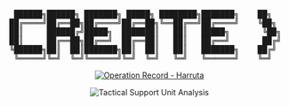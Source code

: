 <div align="center">
<pre>
 ██████╗██████╗ ███████╗ █████╗ ████████╗███████╗    ██╗       ██████╗ ██████╗ ███╗   ██╗███████╗██╗   ██╗███╗   ███╗███████╗
██╔════╝██╔══██╗██╔════╝██╔══██╗╚══██╔══╝██╔════╝    ╚██╗     ██╔════╝██╔═══██╗████╗  ██║██╔════╝██║   ██║████╗ ████║██╔════╝
██║     ██████╔╝█████╗  ███████║   ██║   █████╗       ╚██╗    ██║     ██║   ██║██╔██╗ ██║███████╗██║   ██║██╔████╔██║█████╗  
██║     ██╔══██╗██╔══╝  ██╔══██║   ██║   ██╔══╝       ██╔╝    ██║     ██║   ██║██║╚██╗██║╚════██║██║   ██║██║╚██╔╝██║██╔══╝  
╚██████╗██║  ██║███████╗██║  ██║   ██║   ███████╗    ██╔╝     ╚██████╗╚██████╔╝██║ ╚████║███████║╚██████╔╝██║ ╚═╝ ██║███████╗
 ╚═════╝╚═╝  ╚═╝╚══════╝╚═╝  ╚═╝   ╚═╝   ╚══════╝    ╚═╝       ╚═════╝ ╚═════╝ ╚═╝  ╚═══╝╚══════╝ ╚═════╝ ╚═╝     ╚═╝╚══════╝
</pre>

<p>
  <a href="https://github.com/gnukeith">
    <img src="https://github-readme-stats.vercel.app/api?username=Harruta&show_icons=true&theme=graywhite&bg_color=000000&text_color=ffffff&icon_color=ffffff&title_color=ffffff&border_color=ffffff" alt="Operation Record - Harruta">
  </a>
</p>
<p>
  <img src="https://github-readme-activity-graph.vercel.app/graph?username=Harruta&theme=xcode&bg_color=000000&color=ffffff&line=ffffff&point=ffffff&area=true&hide_border=true" alt="Tactical Support Unit Analysis">
</p>
</div>